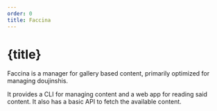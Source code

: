 ```yaml
---
order: 0
title: Faccina
---
```


# {title}

Faccina is a manager for gallery based content, primarily optimized for managing doujinshis.

It provides a CLI for managing content and a web app for reading said content. It also has a basic API to fetch the available content.
